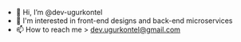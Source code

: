 - 👋 Hi, I’m @dev-ugurkontel
- 👀 I'm interested in front-end designs and back-end microservices
- 📫 How to reach me > dev.ugurkontel@gmail.com
